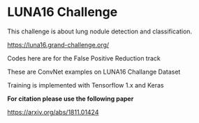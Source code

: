 # LUNA16 Challenge
This challenge is about lung nodule detection and classification.

https://luna16.grand-challenge.org/ 

Codes here are for the False Positive Reduction track 

These are ConvNet examples on LUNA16 Challange Dataset

Training is implemented with Tensorflow 1.x and Keras

<b>For citation please use the following paper</b>

https://arxiv.org/abs/1811.01424
